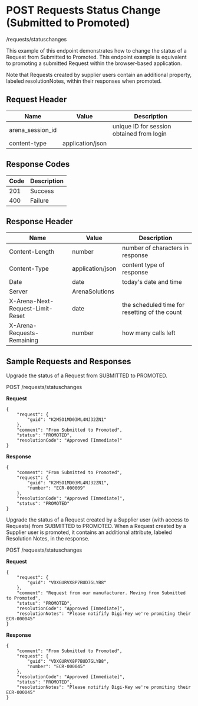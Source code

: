 # POST Requests Status Change (Submitted to Promoted)
/requests/statuschanges

This example of this endpoint demonstrates how to change the status of a Request from Submitted to Promoted. This endpoint example is equivalent to promoting a submitted Request within the browser-based application.

Note that Requests created by supplier users contain an additional property, labeled resolutionNotes, within their responses when promoted.

## Request Header

| Name  | Value  | Description  |
|  --- |  --- |  --- | 
| arena_session_id  |   | unique ID for session obtained from login  |
| content-type  | application/json  |   |

## Response Codes

| Code  | Description  |
|  --- |  --- | 
| 201  | Success  |
| 400  | Failure  |

## Response Header

| Name  | Value  | Description  |
|  --- |  --- |  --- | 
| Content-Length  | number  | number of characters in response  |
| Content-Type  | application/json  | content type of response  |
| Date  | date  | today's date and time  |
| Server  | ArenaSolutions  |   |
| X-Arena-Next-Request-Limit-Reset   | date  | the scheduled time for resetting of the count  |
| X-Arena-Requests-Remaining   | number  | how many calls left  |

## Sample Requests and Responses
Upgrade the status of a Request from SUBMITTED to PROMOTED.

POST /requests/statuschanges

**Request** 

```
{
    "request": {
        "guid": "K2M5O1MD03ML4NJ32ZN1"
    },
    "comment": "From Submitted to Promoted",
    "status": "PROMOTED",
    "resolutionCode": "Approved [Immediate]"
}
```
**Response** 

```
{
    "comment": "From Submitted to Promoted",
    "request": {
        "guid": "K2M5O1MD03ML4NJ32ZN1",
        "number": "ECR-000009"
    },
    "resolutionCode": "Approved [Immediate]",
    "status": "PROMOTED"
}
```
Upgrade the status of a Request created by a Supplier user \(with access to Requests\) from SUBMITTED to PROMOTED. When a Request created by a Supplier user is promoted, it contains an additional attribute, labeled Resolution Notes, in the response.

POST /requests/statuschanges

**Request** 

```
{
    "request": {
        "guid": "VDXGURVX8P7BUD7GLYB8"
    },
    "comment": "Request from our manufacturer. Moving from Submitted to Promoted",
    "status": "PROMOTED",
    "resolutionCode": "Approved [Immediate]",
    "resolutionNotes": "Please notifify Digi-Key we're promiting their ECR-000045"
}
```
**Response** 

```
{
    "comment": "From Submitted to Promoted",
    "request": {
        "guid": "VDXGURVX8P7BUD7GLYB8",
        "number": "ECR-000045"
    },
    "resolutionCode": "Approved [Immediate]",
    "status": "PROMOTED",
    "resolutionNotes": "Please notifify Digi-Key we're promiting their ECR-000045"
}
```
